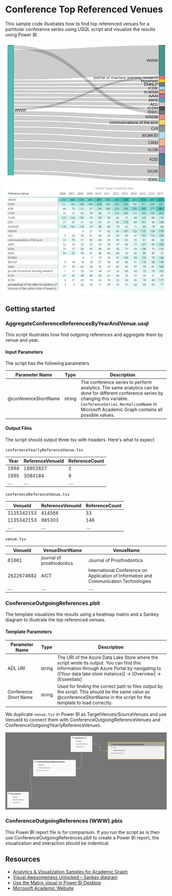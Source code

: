 # Conference Top Referenced Venues

This sample code illustrates how to find top referenced venues for a partitular conference series using USQL script and visualize the results using Power BI.

![](/images/PBIConferenceOutgoingReferences(WWW).png "WWW outgoing references") 
![](/images/PBIConferenceOutgoingReferencesByYear(WWW).png "WWW outgoing references by year") 


## Getting started

### AggregateConferenceReferencesByYearAndVenue.usql

This script illustrates how find outgoing references and aggregate them by venue and year.


#### Input Parameters

The script has the following parameters

| Parameter Name |  Type  |                  Description                  |
|----------------|--------|-----------------------------------------------|
|  @conferenceShortName    | string | The conference series to perform analytics. The same analytics can be done for different conference series by changing this variable. `ConferenceSeries.NormalizedName` in Microsoft Academic Graph contains all possible values.|



#### Output Files

The script should output three tsv with headers. Here's what to expect

`conferenceYearlyReferenceVenue.tsv`

| Year  | ReferenceVenueId | ReferenceCount |
|-------|------------------|----------------|
| 1994  |     18902827     |      2         |
| 1995  |     3084184      |      9         |
| ....  |     ....         |     ....       |


`conferenceReferenceVenue.tsv`

| VenueId    | ReferenceVenueId | ReferenceCount |
|------------|------------------|----------------|
| 1135342153 |     414566       |      33        |
| 1135342153 |     985303       |      146       |
| ....       |     ....         |     ....       |


`venue.tsv`

| VenueId  |       VenueShortName      |      VenueName          |
|----------|---------------------------|-------------------------|
| 61661    | journal of prosthodontics |Journal of Prosthodontics|
| 2622674682  |     AICT      |      International Conference on Application of Information and Communication Technologies        |
| ....  |     ....      |     ....       |



### ConferenceOutgoingReferences.pbit

The template visualizes the results using a heatmap matrix and a Sankey diagram to illustrate the top referenced venues.

 

#### Template Parameters
| Parameter Name |  Type  |                  Description                  |
|----------------|--------|-----------------------------------------------|
|  ADL URI    | string | The URI of the Azure Data Lake Store where the script wrote its output. You can find this information through Azure Portal by navigating to [{Your data lake store instance}] -> [Overview] -> [Essentials]  |
| Conference Short Name | string | Used for finding the correct path to files output by the script. This should be the same value as @conferenceShortName in the script for the template to load correctly. |

We duplicate `venue.tsv` in Power BI as TargetVenues/SourceVenues and use VenueId to connect them with ConferenceOutgoingReferenceVenues and ConferenceOutgoingYearlyReferenceVenues.

![](/images/PBIDuplicateRelationships.png "Create duplicate tables and manage their relationships") 

### ConferenceOutgoingReferences (WWW).pbix

This Power BI report file is for comparison. If you run the script as is then use ConferenceOutgoingReferences.pbit to create a Power BI report, the visualization and interaction should be indentical. 

## Resources

- [Analytics & Visualization Samples for Academic Graph](/README.md)
- [Visual Awesomeness Unlocked – Sankey diagram](https://powerbi.microsoft.com/en-us/blog/visual-awesomeness-unlocked-sankey-diagram/)
- [Use the Matrix visual in Power BI Desktop](https://docs.microsoft.com/en-us/power-bi/desktop-matrix-visual)
- [Microsoft Academic Website](https://academic.microsoft.com/)